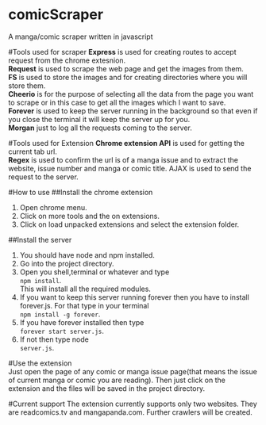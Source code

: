 # comicScraper
A manga/comic scraper written in javascript

#Tools used for scraper
**Express** is used for creating routes to accept request from the chrome extesnion.  
**Request** is used to scrape the web page and get the images from them.  
**FS** is used to store the images and for creating directories where you will store them.  
**Cheerio** is for the purpose of selecting all the data from the page you want to scrape or in this case to get all the images which I want to save.  
**Forever** is used to keep the server running in the background so that even if you close the terminal it will keep the server up for you.  
**Morgan** just to log all the requests coming to the server.  

#Tools used for Extension
**Chrome extension API** is used for getting the current tab url.  
**Regex** is used to confirm the url is of a manga issue and to extract the website, issue number and manga or comic title. AJAX is used to send the request to the server.  

#How to use
##Install the chrome extension  
1. Open chrome menu.  
2. Click on more tools and the on extensions.  
3. Click on load unpacked extensions and select the extension folder.  

##Install the server  
1. You should have node and npm installed.  
2. Go into the project directory.  
3. Open you shell,terminal or whatever and type  
```npm install```.   
This will install all the required modules.  
4. If you want to keep this server running forever then you have to install forever.js. For that type in your terminal   
```npm install -g forever```.  
5. If you have forever installed then type   
```forever start server.js```.  
6. If not then type node   
```server.js```.  

#Use the extension  
Just open the page of any comic or manga issue page(that means the issue of current manga or comic you are reading). Then just click on the extension and the files will be saved in the project directory.  

#Current support
The extension currently supports only two websites. They are readcomics.tv and mangapanda.com. Further crawlers will be created.  
